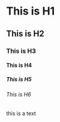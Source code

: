 # This is H1
## This is H2
### This is H3
#### This is H4
##### This is H5
###### This is H6

this is a text

